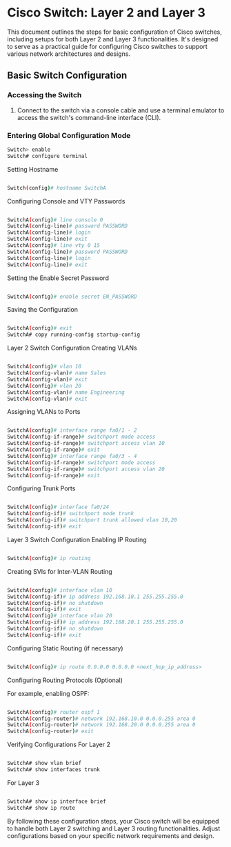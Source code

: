 # Cisco Switch: Layer 2 and Layer 3

This document outlines the steps for basic configuration of Cisco switches, including setups for both Layer 2 and Layer 3 functionalities. It's designed to serve as a practical guide for configuring Cisco switches to support various network architectures and designs.

## Basic Switch Configuration

### Accessing the Switch

1. Connect to the switch via a console cable and use a terminal emulator to access the switch's command-line interface (CLI).

### Entering Global Configuration Mode

```bash linenums="1" 
Switch> enable
Switch# configure terminal
```
Setting Hostname

```bash linenums="1"

Switch(config)# hostname SwitchA
```
Configuring Console and VTY Passwords

```bash linenums="1"

SwitchA(config)# line console 0
SwitchA(config-line)# password PASSWORD
SwitchA(config-line)# login
SwitchA(config-line)# exit
SwitchA(config)# line vty 0 15
SwitchA(config-line)# password PASSWORD
SwitchA(config-line)# login
SwitchA(config-line)# exit
```
Setting the Enable Secret Password

```bash linenums="1"

SwitchA(config)# enable secret EN_PASSWORD
```
Saving the Configuration

```bash linenums="1"

SwitchA(config)# exit
SwitchA# copy running-config startup-config
```
Layer 2 Switch Configuration
Creating VLANs

```bash linenums="1"

SwitchA(config)# vlan 10
SwitchA(config-vlan)# name Sales
SwitchA(config-vlan)# exit
SwitchA(config)# vlan 20
SwitchA(config-vlan)# name Engineering
SwitchA(config-vlan)# exit
```
Assigning VLANs to Ports

```bash linenums="1"

SwitchA(config)# interface range fa0/1 - 2
SwitchA(config-if-range)# switchport mode access
SwitchA(config-if-range)# switchport access vlan 10
SwitchA(config-if-range)# exit
SwitchA(config)# interface range fa0/3 - 4
SwitchA(config-if-range)# switchport mode access
SwitchA(config-if-range)# switchport access vlan 20
SwitchA(config-if-range)# exit
```
Configuring Trunk Ports

```bash linenums="1"

SwitchA(config)# interface fa0/24
SwitchA(config-if)# switchport mode trunk
SwitchA(config-if)# switchport trunk allowed vlan 10,20
SwitchA(config-if)# exit
```
Layer 3 Switch Configuration
Enabling IP Routing

```bash linenums="1"

SwitchA(config)# ip routing
```
Creating SVIs for Inter-VLAN Routing

```bash linenums="1"

SwitchA(config)# interface vlan 10
SwitchA(config-if)# ip address 192.168.10.1 255.255.255.0
SwitchA(config-if)# no shutdown
SwitchA(config-if)# exit
SwitchA(config)# interface vlan 20
SwitchA(config-if)# ip address 192.168.20.1 255.255.255.0
SwitchA(config-if)# no shutdown
SwitchA(config-if)# exit
```
Configuring Static Routing (if necessary)

```bash linenums="1"

SwitchA(config)# ip route 0.0.0.0 0.0.0.0 <next_hop_ip_address>
```
Configuring Routing Protocols (Optional)

For example, enabling OSPF:

```bash linenums="1"

SwitchA(config)# router ospf 1
SwitchA(config-router)# network 192.168.10.0 0.0.0.255 area 0
SwitchA(config-router)# network 192.168.20.0 0.0.0.255 area 0
SwitchA(config-router)# exit
```
Verifying Configurations
For Layer 2

```bash linenums="1"

SwitchA# show vlan brief
SwitchA# show interfaces trunk
```
For Layer 3

```bash linenums="1"

SwitchA# show ip interface brief
SwitchA# show ip route
```
By following these configuration steps, your Cisco switch will be equipped to handle both Layer 2 switching and Layer 3 routing functionalities. Adjust configurations based on your specific network requirements and design.